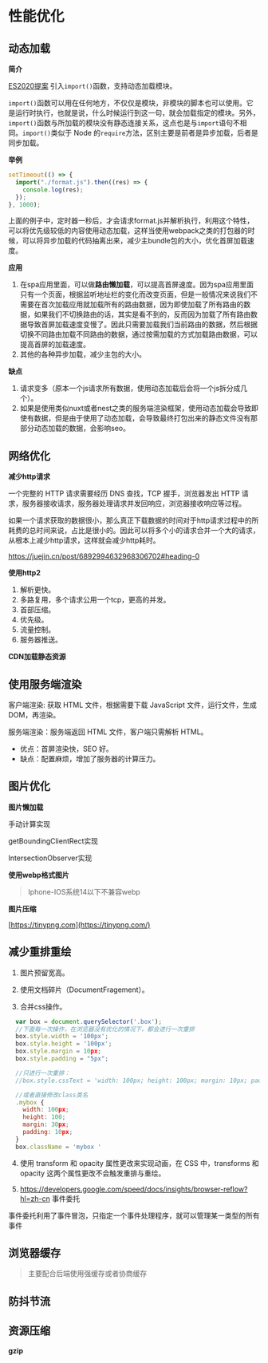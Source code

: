 # 性能优化

## 动态加载

**简介**

[ES2020提案](https://github.com/tc39/proposal-dynamic-import) 引入`import()`函数，支持动态加载模块。

`import()`函数可以用在任何地方，不仅仅是模块，非模块的脚本也可以使用。它是运行时执行，也就是说，什么时候运行到这一句，就会加载指定的模块。另外，`import()`函数与所加载的模块没有静态连接关系，这点也是与`import`语句不相同。`import()`类似于 Node 的`require`方法，区别主要是前者是异步加载，后者是同步加载。

**举例**

```js
setTimeout(() => {
  import("./format.js").then((res) => {
    console.log(res);
  });
}, 1000);
```

上面的例子中，定时器一秒后，才会请求format.js并解析执行，利用这个特性，可以将优先级较低的内容使用动态加载，这样当使用webpack之类的打包器的时候，可以将异步加载的代码抽离出来，减少主bundle包的大小，优化首屏加载速度。

**应用**

1. 在spa应用里面，可以做**路由懒加载**，可以提高首屏速度。因为spa应用里面只有一个页面，根据监听地址栏的变化而改变页面，但是一般情况来说我们不需要在首次加载应用就加载所有的路由数据，因为即使加载了所有路由的数据，如果我们不切换路由的话，其实是看不到的，反而因为加载了所有路由数据导致首屏加载速度变慢了。因此只需要加载我们当前路由的数据，然后根据切换不同路由加载不同路由的数据，通过按需加载的方式加载路由数据，可以提高首屏的加载速度。
2. 其他的各种异步加载，减少主包的大小。

**缺点**

1. 请求变多（原本一个js请求所有数据，使用动态加载后会将一个js拆分成几个）。
2. 如果是使用类似nuxt或者nest之类的服务端渲染框架，使用动态加载会导致即使有数据，但是由于使用了动态加载，会导致最终打包出来的静态文件没有那部分动态加载的数据，会影响seo。

## 网络优化

**减少http请求**

一个完整的 HTTP 请求需要经历 DNS 查找，TCP 握手，浏览器发出 HTTP 请求，服务器接收请求，服务器处理请求并发回响应，浏览器接收响应等过程。

如果一个请求获取的数据很小，那么真正下载数据的时间对于http请求过程中的所耗费的总时间来说，占比是很小的。因此可以将多个小的请求合并一个大的请求，从根本上减少http请求，这样就会减少http耗时。

https://juejin.cn/post/6892994632968306702#heading-0

**使用http2**

1. 解析更快。
2. 多路复用，多个请求公用一个tcp，更高的并发。
3. 首部压缩。
4. 优先级。
5. 流量控制。
6. 服务器推送。

**CDN加载静态资源**

## 使用服务端渲染

客户端渲染: 获取 HTML 文件，根据需要下载 JavaScript 文件，运行文件，生成 DOM，再渲染。

服务端渲染：服务端返回 HTML 文件，客户端只需解析 HTML。

- 优点：首屏渲染快，SEO 好。
- 缺点：配置麻烦，增加了服务器的计算压力。

## 图片优化

**图片懒加载**

手动计算实现

getBoundingClientRect实现

 IntersectionObserver实现

**使用webp格式图片**

> Iphone-IOS系统14以下不兼容webp

**图片压缩**

[https://tinypng.com](https://tinypng.com/)

## 减少重排重绘

1. 图片预留宽高。

2. 使用文档碎片（DocumentFragement）。

3. 合并css操作。

```js
  var box = document.querySelector('.box');
  //下面每一次操作，在浏览器没有优化的情况下，都会进行一次重排
  box.style.width = '100px';
  box.style.height = '100px';
  box.style.margin = 10px;
  box.style.padding = "5px";

  //只进行一次重排：
  //box.style.cssText = 'width: 100px; height: 100px; margin: 10px; padding: 5px;';

  //或者直接修改class类名
  .mybox {
    width: 100px;
    height: 100;
    margin: 30px;
    padding: 10px;
  }
  box.className = 'mybox '
```

4. 使用 transform 和 opacity 属性更改来实现动画，在 CSS 中，transforms 和 opacity 这两个属性更改不会触发重排与重绘。

5. https://developers.google.com/speed/docs/insights/browser-reflow?hl=zh-cn
事件委托

事件委托利用了事件冒泡，只指定一个事件处理程序，就可以管理某一类型的所有事件

## 浏览器缓存

> 主要配合后端使用强缓存或者协商缓存

## 防抖节流

## 资源压缩

**gzip**